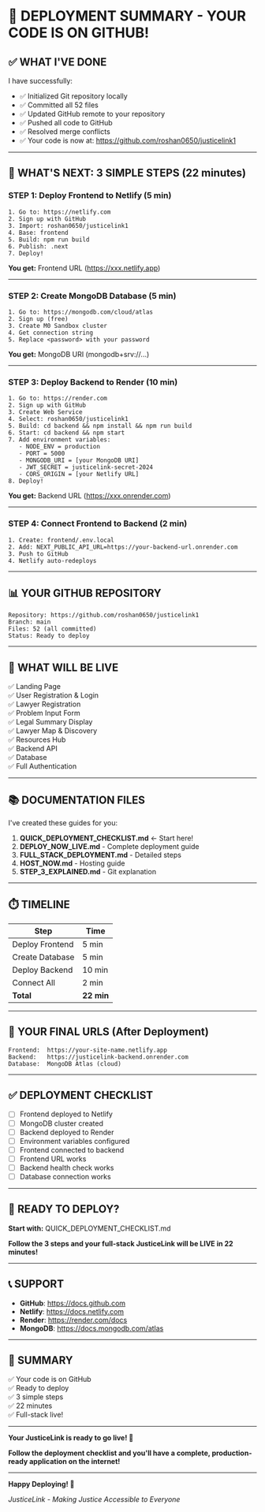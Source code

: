 # 🎉 DEPLOYMENT SUMMARY - YOUR CODE IS ON GITHUB!

## ✅ WHAT I'VE DONE

I have successfully:
- ✅ Initialized Git repository locally
- ✅ Committed all 52 files
- ✅ Updated GitHub remote to your repository
- ✅ Pushed all code to GitHub
- ✅ Resolved merge conflicts
- ✅ Your code is now at: https://github.com/roshan0650/justicelink1

---

## 🚀 WHAT'S NEXT: 3 SIMPLE STEPS (22 minutes)

### STEP 1: Deploy Frontend to Netlify (5 min)
```
1. Go to: https://netlify.com
2. Sign up with GitHub
3. Import: roshan0650/justicelink1
4. Base: frontend
5. Build: npm run build
6. Publish: .next
7. Deploy!
```
**You get:** Frontend URL (https://xxx.netlify.app)

---

### STEP 2: Create MongoDB Database (5 min)
```
1. Go to: https://mongodb.com/cloud/atlas
2. Sign up (free)
3. Create M0 Sandbox cluster
4. Get connection string
5. Replace <password> with your password
```
**You get:** MongoDB URI (mongodb+srv://...)

---

### STEP 3: Deploy Backend to Render (10 min)
```
1. Go to: https://render.com
2. Sign up with GitHub
3. Create Web Service
4. Select: roshan0650/justicelink1
5. Build: cd backend && npm install && npm run build
6. Start: cd backend && npm start
7. Add environment variables:
   - NODE_ENV = production
   - PORT = 5000
   - MONGODB_URI = [your MongoDB URI]
   - JWT_SECRET = justicelink-secret-2024
   - CORS_ORIGIN = [your Netlify URL]
8. Deploy!
```
**You get:** Backend URL (https://xxx.onrender.com)

---

### STEP 4: Connect Frontend to Backend (2 min)
```
1. Create: frontend/.env.local
2. Add: NEXT_PUBLIC_API_URL=https://your-backend-url.onrender.com
3. Push to GitHub
4. Netlify auto-redeploys
```

---

## 📊 YOUR GITHUB REPOSITORY

```
Repository: https://github.com/roshan0650/justicelink1
Branch: main
Files: 52 (all committed)
Status: Ready to deploy
```

---

## 🎯 WHAT WILL BE LIVE

✅ Landing Page  
✅ User Registration & Login  
✅ Lawyer Registration  
✅ Problem Input Form  
✅ Legal Summary Display  
✅ Lawyer Map & Discovery  
✅ Resources Hub  
✅ Backend API  
✅ Database  
✅ Full Authentication  

---

## 📚 DOCUMENTATION FILES

I've created these guides for you:

1. **QUICK_DEPLOYMENT_CHECKLIST.md** ← Start here!
2. **DEPLOY_NOW_LIVE.md** - Complete deployment guide
3. **FULL_STACK_DEPLOYMENT.md** - Detailed steps
4. **HOST_NOW.md** - Hosting guide
5. **STEP_3_EXPLAINED.md** - Git explanation

---

## ⏱️ TIMELINE

| Step | Time |
|------|------|
| Deploy Frontend | 5 min |
| Create Database | 5 min |
| Deploy Backend | 10 min |
| Connect All | 2 min |
| **Total** | **22 min** |

---

## 🎯 YOUR FINAL URLS (After Deployment)

```
Frontend:  https://your-site-name.netlify.app
Backend:   https://justicelink-backend.onrender.com
Database:  MongoDB Atlas (cloud)
```

---

## ✅ DEPLOYMENT CHECKLIST

- [ ] Frontend deployed to Netlify
- [ ] MongoDB cluster created
- [ ] Backend deployed to Render
- [ ] Environment variables configured
- [ ] Frontend connected to backend
- [ ] Frontend URL works
- [ ] Backend health check works
- [ ] Database connection works

---

## 🚀 READY TO DEPLOY?

**Start with:** QUICK_DEPLOYMENT_CHECKLIST.md

**Follow the 3 steps and your full-stack JusticeLink will be LIVE in 22 minutes!**

---

## 📞 SUPPORT

- **GitHub**: https://docs.github.com
- **Netlify**: https://docs.netlify.com
- **Render**: https://render.com/docs
- **MongoDB**: https://docs.mongodb.com/atlas

---

## 🎉 SUMMARY

✅ Your code is on GitHub  
✅ Ready to deploy  
✅ 3 simple steps  
✅ 22 minutes  
✅ Full-stack live!  

---

**Your JusticeLink is ready to go live! 🚀**

**Follow the deployment checklist and you'll have a complete, production-ready application on the internet!**

---

**Happy Deploying! 🎉**

*JusticeLink - Making Justice Accessible to Everyone*

